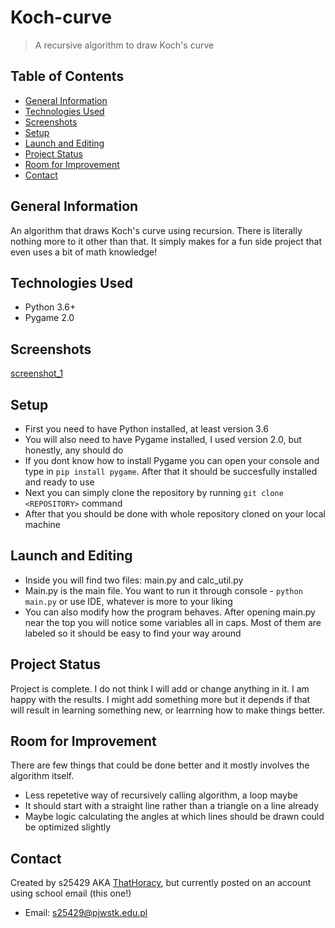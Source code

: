 # Koch-curve
> A recursive algorithm to draw Koch's curve

## Table of Contents
* [General Information](#general-information)
* [Technologies Used](#technologies-used)
* [Screenshots](#screenshots)
* [Setup](#setup)
* [Launch and Editing](#launch-and-editing)
* [Project Status](#project-status)
* [Room for Improvement](#room-for-improvement)
* [Contact](#contact)

## General Information
An algorithm that draws Koch's curve using recursion. There is literally nothing more to it other than that. It simply makes for a fun side project that even uses a bit of math knowledge!

## Technologies Used
- Python 3.6+
- Pygame 2.0

## Screenshots
[screenshot_1](./img/koch_curve_img.jpg)

## Setup
- First you need to have Python installed, at least version 3.6
- You will also need to have Pygame installed, I used version 2.0, but honestly, any should do
- If you dont know how to install Pygame you can open your console and type in `pip install pygame`. After that it should be succesfully installed and ready to use
- Next you can simply clone the repository by running `git clone <REPOSITORY>` command
- After that you should be done with whole repository cloned on your local machine

## Launch and Editing
- Inside you will find two files: main.py and calc_util.py
- Main.py is the main file. You want to run it through console - `python main.py` or use IDE, whatever is more to your liking
- You can also modify how the program behaves. After opening main.py near the top you will notice some variables all in caps. Most of them are labeled so it should be easy to find your way around

## Project Status
Project is complete. I do not think I will add or change anything in it. I am happy with the results. I might add something more but it depends if that will result in learning something new, or learrning how to make things better.

## Room for Improvement
There are few things that could be done better and it mostly involves the algorithm itself.
- Less repetetive way of recursively calling algorithm, a loop maybe
- It should start with a straight line rather than a triangle on a line already
- Maybe logic calculating the angles at which lines should be drawn could be optimized slightly

## Contact
Created by s25429 AKA [ThatHoracy](https://github.com/ThatHoracy), but currently posted on an account using school email (this one!)
- Email: s25429@pjwstk.edu.pl
